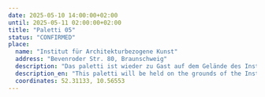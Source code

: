 ```yaml
---
date: 2025-05-10 14:00:00+02:00
until: 2025-05-11 02:00:00+02:00
title: "Paletti 05"
status: "CONFIRMED"
place:
  name: "Institut für Architekturbezogene Kunst"
  address: "Bevenroder Str. 80, Braunschweig"
  description: "Das paletti ist wieder zu Gast auf dem Gelände des Institut für Architekturbezogene Kunst im Querumer Forst."
  description_en: "This paletti will be held on the grounds of the Institute of Architecture Related Art in Querumer Forst."
  coordinates: 52.31133, 10.56553
---
```

